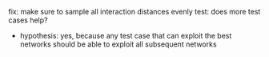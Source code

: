 fix: make sure to sample all interaction distances evenly
test: does more test cases help?
- hypothesis: yes, because any test case that can exploit the best networks should be able to exploit all subsequent networks

